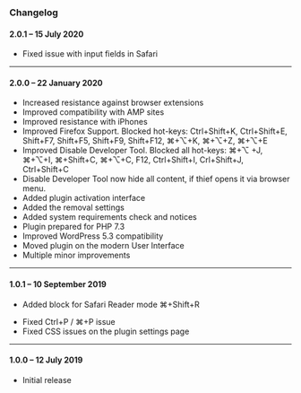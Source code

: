 ### Changelog

#### **2.0.1** – 15 July 2020

* Fixed issue with input fields in Safari

---

#### **2.0.0** – 22 January 2020

* Increased resistance against browser extensions 
* Improved compatibility with AMP sites
* Improved resistance with iPhones
* Improved Firefox Support. Blocked hot-keys: Ctrl+Shift+K, Ctrl+Shift+E, Shift+F7, Shift+F5, Shift+F9, Shift+F12, ⌘+⌥+K, ⌘+⌥+Z, ⌘+⌥+E
* Improved Disable Developer Tool. Blocked all hot-keys: ⌘+⌥ +J, ⌘+⌥+I, ⌘+Shift+C, ⌘+⌥+C, F12, Ctrl+Shift+I, Crl+Shift+J, Ctrl+Shift+C
* Disable Developer Tool now hide all content, if thief opens it via browser menu.
* Added plugin activation interface
* Added the removal settings
* Added system requirements check and notices
* Plugin prepared for PHP 7.3
* Improved WordPress 5.3 compatibility
* Moved plugin on the modern User Interface
* Multiple minor improvements

---

#### **1.0.1** – 10 September 2019

+ Added block for Safari Reader mode ⌘+Shift+R
* Fixed Ctrl+P / ⌘+P  issue
* Fixed CSS issues on the plugin settings page

---

#### **1.0.0** – 12 July 2019

+ Initial release